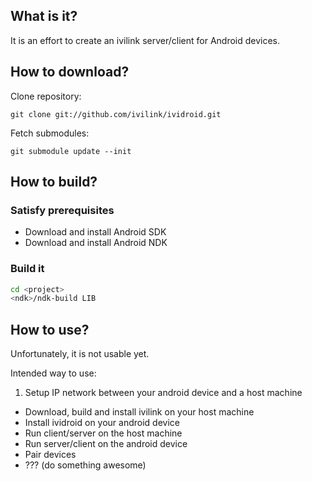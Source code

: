 ## What is it?

It is an effort to create an ivilink server/client for Android devices.

## How to download?

Clone repository:

    git clone git://github.com/ivilink/ividroid.git

Fetch submodules:

    git submodule update --init

## How to build?

### Satisfy prerequisites

* Download and install Android SDK
* Download and install Android NDK

### Build it

```bash
cd <project>
<ndk>/ndk-build LIB
```

## How to use?

Unfortunately, it is not usable yet.

Intended way to use:

1. Setup IP network between your android device and a host machine
* Download, build and install ivilink on your host machine
* Install ividroid on your android device
* Run client/server on the host machine
* Run server/client on the android device
* Pair devices
* ??? (do something awesome)

